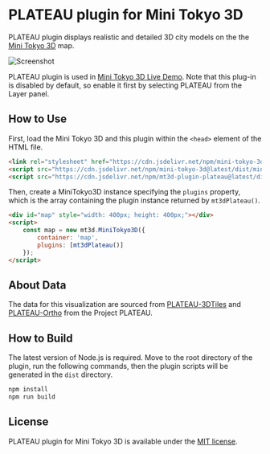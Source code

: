 # PLATEAU plugin for Mini Tokyo 3D

PLATEAU plugin displays realistic and detailed 3D city models on the the [Mini Tokyo 3D](https://minitokyo3d.com) map.

![Screenshot](https://nagix.github.io/mt3d-plugin-plateau/screenshot1.jpg)

PLATEAU plugin is used in [Mini Tokyo 3D Live Demo](https://minitokyo3d.com). Note that this plug-in is disabled by default, so enable it first by selecting PLATEAU from the Layer panel.

## How to Use

First, load the Mini Tokyo 3D and this plugin within the `<head>` element of the HTML file.

```html
<link rel="stylesheet" href="https://cdn.jsdelivr.net/npm/mini-tokyo-3d@latest/dist/mini-tokyo-3d.min.css" />
<script src="https://cdn.jsdelivr.net/npm/mini-tokyo-3d@latest/dist/mini-tokyo-3d.min.js"></script>
<script src="https://cdn.jsdelivr.net/npm/mt3d-plugin-plateau@latest/dist/mt3d-plugin-plateau.min.js"></script>
```

Then, create a MiniTokyo3D instance specifying the `plugins` property, which is the array containing the plugin instance returned by `mt3dPlateau()`.

```html
<div id="map" style="width: 400px; height: 400px;"></div>
<script>
    const map = new mt3d.MiniTokyo3D({
        container: 'map',
        plugins: [mt3dPlateau()]
    });
</script>
```

## About Data

The data for this visualization are sourced from [PLATEAU-3DTiles](https://github.com/Project-PLATEAU/plateau-streaming-tutorial/blob/main/3d-tiles/plateau-3dtiles-streaming.md) and [PLATEAU-Ortho](https://github.com/Project-PLATEAU/plateau-streaming-tutorial/blob/main/ortho/plateau-ortho-streaming.md) from the Project PLATEAU.

## How to Build

The latest version of Node.js is required. Move to the root directory of the plugin, run the following commands, then the plugin scripts will be generated in the `dist` directory.
```bash
npm install
npm run build
```

## License

PLATEAU plugin for Mini Tokyo 3D is available under the [MIT license](https://opensource.org/licenses/MIT).
